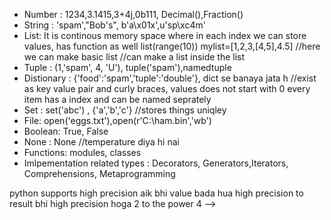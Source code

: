 <!-- Data types -->

<!-- Data types(Object types)-->

- Number : 1234,3.1415,3+4j,0b111, Decimal(),Fraction()
- String : 'spam',"Bob's", b'a\x01x',u'sp\xc4m'
- List: It is continous memory space where in each index we can store values, has function as well list(range(10)) 
        mylist=[1,2,3,[4,5],4.5] //here we can make basic list
                          //can make a list inside the list 
-  Tuple : (1,'spam', 4, 'U'), tuple('spam'),namedtuple
-  Distionary : {'food':'spam','tuple':'double'}, dict se banaya jata h //exist as key value pair and curly braces, values does not start with 0 every item has a index and can be named seprately
- Set : set('abc') , {'a','b','c'} //stores things uniqley 
- File: open('eggs.txt'),open(r'C:\ham.bin','wb')
- Boolean: True, False
- None : None //temperature diya hi nai  
- Functions: modules, classes
- Imlpementation related types : Decorators, Generators,Iterators, Comprehensions, Metaprogramming 



<!-- >>> 2.5 * 5 -->   python supports high precision aik bhi value bada hua high precision to result bhi high precision hoga 
<!-- 12.5 -->



<!-- 2***4 -->  2 to the power 4
<!-- >>> import math 
>>> math.pow(2,3)
8.0
>>>  -->


<!-- import random -->
<!-- >>>random.random() //gets a random value within 0 and 1 
>>>random.choice([1,2,3,4,5]) //randomly gives me a choice 
>>>username = "chaiaurcode" //this is a string have various function 
>>> string bhi almost array jaise hi treat ki jati hai 'array of characters'
<!-- len(username) //gives us the size of the string  -->



<!-- >>>username[0] = 'A' because string object type is immutable this causes an error 
>>>username[-1] //last se counting shuru kardi hamne 
>>>slicing dicing etc  --> -->
<!-- >>>username[1:3]  //start from 1 go to 3 excluding 3 -->
<!-- dir(username) gives us lots of function which we can use for our purpose  -->
<!-- mylist = [123,"chai", 3.14] //inpython array is also list vice versa
<!-- len(mylist) //no of items cam use same sort of indexing with list like [1:3]  -->


<!-- myD={'one':'lemon','second':'ginger','superman':'comic'},     starts and end with curly braces -->
<!-- myD['one'] //kisi bhi indivivual value ko access karne ke liye we do this we pass a key->
<!-- keyerror means dictionary does nothave a key  -->



<!-- 
mytup = (1,2,3)
myTupe[0] -->




<!-- [] : brackets
() : parenthesis
{} : curly braces -->



